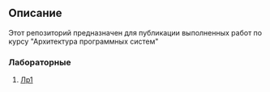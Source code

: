 ## Описание
Этот репозиторий предназначен для публикации выполненных работ по курсу "Архитектура программных систем"

### Лабораторные
1. [Лр1](https://github.com/nikitvs/2022-MAI-Architecture-N-Sergeev/blob/main/lr1)